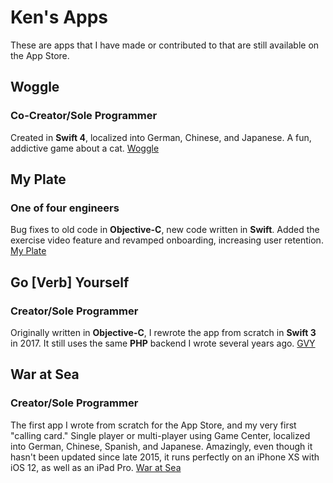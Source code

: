 Ken's Apps
=================

These are apps that I have made or contributed to that are still available on the App Store.

## Woggle
### Co-Creator/Sole Programmer
Created in **Swift 4**, localized into German, Chinese, and Japanese. A fun, addictive game about a cat.
[Woggle](https://t.co/PS7GCPtUo3)

## My Plate
### One of four engineers
Bug fixes to old code in **Objective-C**, new code written in **Swift**. Added the exercise video feature and revamped onboarding, increasing user retention.
[My Plate](https://appsto.re/i6SR9tv)

## Go [Verb] Yourself
### Creator/Sole Programmer
Originally written in **Objective-C**, I rewrote the app from scratch in **Swift 3** in 2017. It still uses the same **PHP** backend I wrote several years ago.
[GVY](https://appsto.re/i6d85n2)

## War at Sea
### Creator/Sole Programmer
The first app I wrote from scratch for the App Store, and my very first "calling card." Single player or multi-player using Game Center, localized into German, Chinese, Spanish, and Japanese. Amazingly, even though it hasn't been updated since late 2015, it runs perfectly on an iPhone XS with iOS 12, as well as an iPad Pro.
[War at Sea](https://appsto.re/i6dj2TP)



